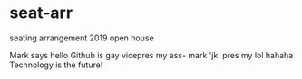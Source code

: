 # seat-arr
seating arrangement 2019 open house

Mark says hello
Github is gay
vicepres my ass- mark 'jk' pres my lol
hahaha
Technology is the future!